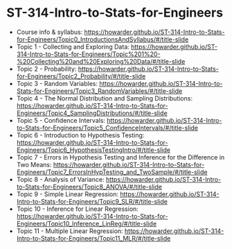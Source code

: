 # ST-314-Intro-to-Stats-for-Engineers

- Course info & syllabus: https://howarder.github.io/ST-314-Intro-to-Stats-for-Engineers/Topic0_IntroductionsAndSyllabus/#/title-slide
- Topic 1 - Collecting and Exploring Data: https://howarder.github.io/ST-314-Intro-to-Stats-for-Engineers/Topic%201%20-%20Collecting%20and%20Exploring%20Data/#/title-slide
- Topic 2 - Probability: https://howarder.github.io/ST-314-Intro-to-Stats-for-Engineers/Topic2_Probability/#/title-slide
- Topic 3 - Random Variables: https://howarder.github.io/ST-314-Intro-to-Stats-for-Engineers/Topic3_RandomVariables/#/title-slide
- Topic 4 - The Normal Distribution and Sampling Distributions: https://howarder.github.io/ST-314-Intro-to-Stats-for-Engineers/Topic4_SamplingDistributions/#/title-slide
- Topic 5 - Confidence Intervals: https://howarder.github.io/ST-314-Intro-to-Stats-for-Engineers/Topic5_ConfidenceIntervals/#/title-slide
- Topic 6 - Introduction to Hypothesis Testing: https://howarder.github.io/ST-314-Intro-to-Stats-for-Engineers/Topic6_HypothesisTestingIntro/#/title-slide
- Topic 7 - Errors in Hypothesis Testing and Inference for the Difference in Two Means: https://howarder.github.io/ST-314-Intro-to-Stats-for-Engineers/Topic7_ErrorsInHypTesting_and_TwoSample/#/title-slide
- Topic 8 - Analysis of Variance: https://howarder.github.io/ST-314-Intro-to-Stats-for-Engineers/Topic8_ANOVA/#/title-slide
- Topic 9 - Simple Linear Regression: https://howarder.github.io/ST-314-Intro-to-Stats-for-Engineers/Topic9_SLR/#/title-slide
- Topic 10 - Inference for Linear Regression: https://howarder.github.io/ST-314-Intro-to-Stats-for-Engineers/Topic10_Inference_LinReg/#/title-slide
- Topic 11 - Multiple Linear Regression: https://howarder.github.io/ST-314-Intro-to-Stats-for-Engineers/Topic11_MLR/#/title-slide
